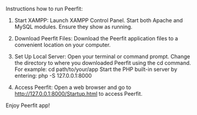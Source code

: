 
Instructions how to run Peerfit:



1. Start XAMPP:
Launch XAMPP Control Panel.
Start both Apache and MySQL modules. Ensure they show as running.

2. Download Peerfit Files:
Download the Peerfit application files to a convenient location on your computer.

3. Set Up Local Server:
Open your terminal or command prompt.
Change the directory to where you downloaded Peerfit using the cd command. For example:
cd path/to/your/app
Start the PHP built-in server by entering:
php -S 127.0.0.1:8000

4. Access Peerfit:
Open a web browser and go to http://127.0.0.1:8000/Startup.html to access Peerfit.



Enjoy Peerfit app!